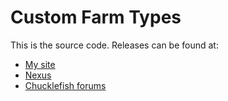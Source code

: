 # Custom Farm Types
This is the source code. Releases can be found at:
* [My site](http://spacechase0.com/mods/stardew-valley/ship-anywhere/)
* [Nexus](http://www.nexusmods.com/stardewvalley/mods/1379/)
* [Chucklefish forums](http://community.playstarbound.com/resources/ship-anywhere.4926/)

